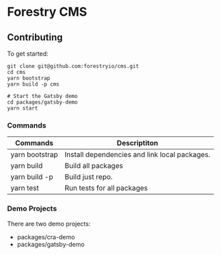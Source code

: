 # Forestry CMS

## Contributing

To get started:

```
git clone git@github.com:forestryio/cms.git
cd cms
yarn bootstrap
yarn build -p cms

# Start the Gatsby demo
cd packages/gatsby-demo
yarn start
```

### Commands

| Commands                | Descriptiton                                  |
| ----------------------- | --------------------------------------------- |
| yarn bootstrap          | Install dependencies and link local packages. |
| yarn build              | Build all packages                            |
| yarn build -p <package> | Build just <package> repo.                    |
| yarn test               | Run tests for all packages                    |

### Demo Projects

There are two demo projects:

- packages/cra-demo
- packages/gatsby-demo
